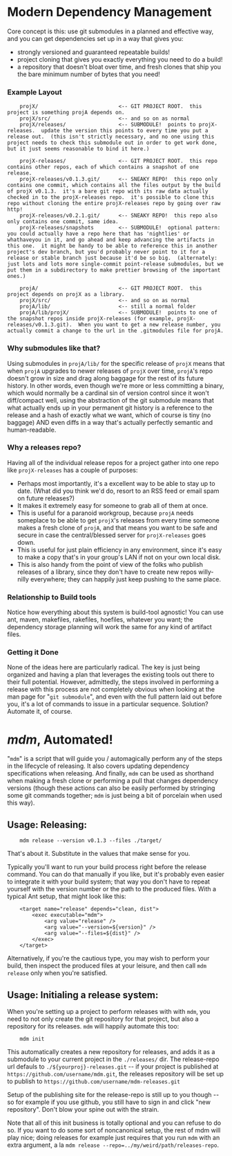 Modern Dependency Management
============================

Core concept is this: use git submodules in a planned and effective way, and you can get dependencies set up in a way that gives you:

* strongly versioned and guaranteed repeatable builds!
* project cloning that gives you exactly everything you need to do a build!
* a repository that doesn't bloat over time, and fresh clones that ship you the bare minimum number of bytes that you need!


### Example Layout

```
	projX/                          <-- GIT PROJECT ROOT.  this project is something projA depends on.
	projX/src/                      <-- and so on as normal
	projX/releases/                 <-- SUBMODULE!  points to projX-releases.  update the version this points to every time you put a release out.  (this isn't strictly necessary, and no one using this project needs to check this submodule out in order to get work done, but it just seems reasonable to bind it here.)
	
	projX-releases/                 <-- GIT PROJECT ROOT.  this repo contains other repos, each of which contains a snapshot of one release.
	projX-releases/v0.1.3.git/      <-- SNEAKY REPO!  this repo only contains one commit, which contains all the files output by the build of projX v0.1.3.  it's a bare git repo with its raw data actually checked in to the projX-releases repo.  it's possible to clone this repo without cloning the entire projX-releases repo by going over raw http!
	projX-releases/v0.2.1.git/      <-- SNEAKY REPO!  this repo also only contains one commit, same idea.
	projX-releases/snapshots        <-- SUBMODULE!  optional pattern: you could actually have a repo here that has 'nightlies' or whathaveyou in it, and go ahead and keep advancing the artifacts in this one.  it might be handy to be able to reference this in another project's dev branch, but you'd probably never point to it for a release or stable branch just because it'd be so big.  (alternately: just lots and lots more single-commit point-release submodules, but we put them in a subdirectory to make prettier browsing of the important ones.)
	
	projA/                          <-- GIT PROJECT ROOT.  this project depends on projX as a library.
	projX/src/                      <-- and so on as normal
	projA/lib/                      <-- still a normal folder
	projA/lib/projX/                <-- SUBMODULE!  points to one of the snapshot repos inside projX-releases (for example, projX-releases/v0.1.3.git).  When you want to get a new release number, you actually commit a change to the url in the .gitmodules file for projA.
```

### Why submodules like that?

Using submodules in ```projA/lib/``` for the specific release of ```projX``` means that when ```projA``` upgrades to newer releases of ```projX``` over time,
```projA```'s repo doesn't grow in size and drag along baggage for the rest of its future history.
In other words, even though we're more or less committing a binary, which would normally be a cardinal sin of version control since it won't diff/compact well,
using the abstraction of the git submodule means that what actually ends up in your permanent git history is a reference to the release and a hash of exactly what we want,
which of course is tiny (no baggage) AND even diffs in a way that's actually perfectly semantic and human-readable.

### Why a releases repo?

Having all of the individual release repos for a project gather into one repo like ```projX-releases``` has a couple of purposes:
* Perhaps most importantly, it's a excellent way to be able to stay up to date.  (What did you think we'd do, resort to an RSS feed or email spam on future releases?)
* It makes it extremely easy for someone to grab all of them at once.
 * This is useful for a paranoid workgroup, because ```projA``` needs someplace to be able to get ```projX```'s releases from every time someone makes a fresh clone of ```projA```,
and that means you want to be safe and secure in case the central/blessed server for ```projX-releases``` goes down.
 * This is useful for just plain efficiency in any environment, since it's easy to make a copy that's in your group's LAN if not on your own local disk.
* This is also handy from the point of view of the folks who publish releases of a library, since they don't have to create new repos willy-nilly everywhere;
   they can happily just keep pushing to the same place.

### Relationship to Build tools

Notice how everything about this system is build-tool agnostic!  You can use ant, maven, makefiles, rakefiles, hoefiles, whatever you want; the dependency storage planning
will work the same for any kind of artifact files.

### Getting it Done

None of the ideas here are particularly radical.  The key is just being organized and having a plan that leverages the existing tools out there to their full potential.
However, admittedly, the steps involved in performing a release with this process are not completely obvious when looking at the man page for "```git submodule```",
and even with the full pattern laid out before you, it's a lot of commands to issue in a particular sequence.  Solution?  Automate it, of course.



*mdm*, Automated!
=================

"```mdm```" is a script that will guide you / automagically perform any of the steps in the lifecycle of releasing.
It also covers updating dependency specifications when releasing.
And finally, ```mdm``` can be used as shorthand when making a fresh clone or performing a pull that changes dependency versions
(though these actions can also be easily performed by stringing some git commands together; ```mdm``` is just being a bit of porcelain when used this way).


Usage: Releasing:
-----------------

```
	mdm release --version v0.1.3 --files ./target/
```

That's about it.  Substitute in the values that make sense for you.

Typically you'll want to run your build process right before the release command.
You can do that manually if you like, but it's probably even easier to integrate it with your build system;
that way you don't have to repeat yourself with the version number or the path to the produced files.
With a typical Ant setup, that might look like this:

```
	<target name="release" depends="clean, dist">
		<exec executable="mdm">
			<arg value="release" />
			<arg value="--version=${version}" />
			<arg value="--files=${dist}" />
		</exec>
	</target>
```

Alternatively, if you're the cautious type, you may wish to perform your build, then inspect the produced files at your leisure, and then call ```mdm release``` only when you're satisfied.


Usage: Initialing a release system:
-------------------------------------------------------

When you're setting up a project to perform releases with with ```mdm```, you need to not only create the git repository for that project, but also a repository for its releases.
```mdm``` will happily automate this too:

```
	mdm init
```

This automatically creates a new repository for releases, and adds it as a submodule to your current project in the ```./releases/``` dir.
The release-repo url defauls to ```./${yourproj}-releases.git``` --
if your project is published at ```https://github.com/username/mdm.git```, the releases repository will be set up to publish to ```https://github.com/username/mdm-releases.git```

Setup of the publishing site for the release-repo is still up to you though -- so for example if you use github, you still have to sign in and click "new repository".  Don't blow your spine out with the strain.

Note that all of this init business is totally optional and you can refuse to do so.
If you want to do some sort of noncanonical setup, the rest of mdm will play nice;
doing releases for example just requires that you run ```mdm``` with an extra argument, a la ```mdm release --repo=../my/weird/path/releases-repo```.


